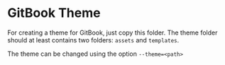 # GitBook Theme

For creating a theme for GitBook, just copy this folder. The theme folder should at least contains two folders: `assets` and `templates`.

The theme can be changed using the option ```--theme=<path>```
